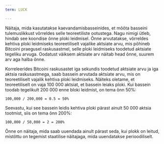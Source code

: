 ```yaml
---
term: LUCK

---
```

Näitaja, mida kasutatakse kaevandamisbasseinides, et mõõta basseini tulemuslikkust võrreldes selle teoreetiliste ootustega. Nagu nimigi ütleb, hindab see koondise õnne ploki leidmisel. Õnne arvutatakse, võrreldes kehtiva ploki leidmiseks teoreetiliselt vajalike aktsiate arvu, mis põhineb Bitcoini praegusel raskusastmel, selle ploki leidmiseks toodetud aktsiate tegeliku arvuga. Oodatust väiksem aktsiate arv näitab head õnne, suurem arv aga halba õnne.

Korreleerides Bitcoini raskusastet iga sekundis toodetud aktsiate arvu ja iga aktsia raskusastmega, saab bassein arvutada aktsiate arvu, mis on teoreetiliselt vajalik kehtiva ploki leidmiseks. Näiteks oletame, et teoreetiliselt on vaja 100 000 aktsiat, et bassein leiaks ploki. Kui bassein toodab tegelikult 200 000 enne bloki leidmist, on tema õnn 50%:

```text
100,000 / 200,000 = 0.5 = 50%
```

Seevastu, kui see bassein leidis kehtiva ploki pärast ainult 50 000 aktsia tootmist, siis on tema õnn 200%:

```text
100,000 / 50,000 = 2 = 200%
```

Õnne on näitaja, mida saab uuendada ainult pärast seda, kui plokk on leitud, mistõttu on tegemist staatilise näitajaga, mida uuendatakse perioodiliselt.